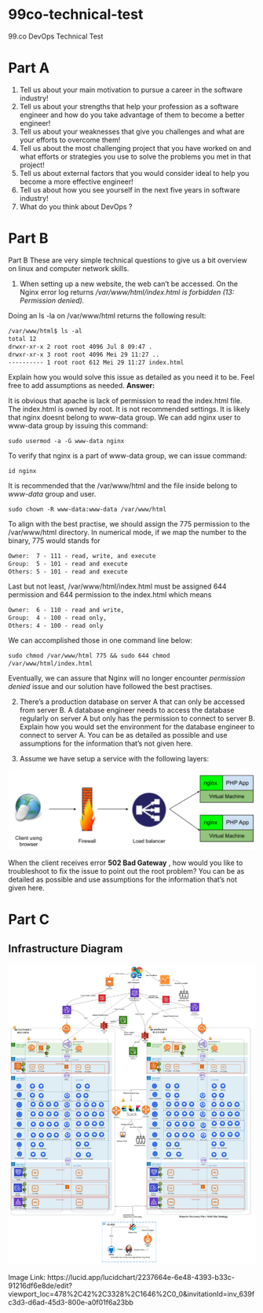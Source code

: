 # 99co-technical-test
99.co DevOps Technical Test

# Part A
1. Tell us about your main motivation to pursue a career in the software industry!
2. Tell us about your strengths that help your profession as a software engineer and how do
you take advantage of them to become a better engineer!
3. Tell us about your weaknesses that give you challenges and what are your efforts to
overcome them!
4. Tell us about the most challenging project that you have worked on and what efforts or
strategies you use to solve the problems you met in that project!
5. Tell us about external factors that you would consider ideal to help you become a more
effective engineer!
6. Tell us about how you see yourself in the next five years in software industry!
7. What do you think about DevOps ?

# Part B
Part B
These are very simple technical questions to give us a bit overview on linux and computer network
skills.
1. When setting up a new website, the web can’t be accessed. On the Nginx error log returns
*/var/www/html/index.html is forbidden (13: Permission denied).*

Doing an ls -la on /var/www/html returns the following result:
```console
/var/www/html$ ls -al
total 12
drwxr-xr-x 2 root root 4096 Jul 8 09:47 .
drwxr-xr-x 3 root root 4096 Mei 29 11:27 ..
---------- 1 root root 612 Mei 29 11:27 index.html
```
Explain how you would solve this issue as detailed as you need it to be. Feel free to add
assumptions as needed.
**Answer:**

It is obvious that apache is lack of permission to read the index.html file.
The index.html is owned by root. It is not recommended settings.
It is likely that nginx doesnt belong to www-data group.
We can add nginx user to www-data group by issuing this command:
```console
sudo usermod -a -G www-data nginx
```
To verify that nginx is a part of www-data group, we can issue command:
```console
id nginx
```
It is recommended that the /var/www/html and the file inside belong to *www-data* group and user.
```console
sudo chown -R www-data:www-data /var/www/html
```
To align with the best practise, we should assign the 775 permission to the /var/www/html directory.
In numerical mode, if we map the number to the binary, 775 would stands for
```
Owner:  7 - 111 - read, write, and execute
Group:  5 - 101 - read and execute
Others: 5 - 101 - read and execute
```
Last but not least, /var/www/html/index.html must be assigned 644 permission
and 644 permission to the index.html which means
```
Owner:  6 - 110 - read and write,
Group:  4 - 100 - read only,
Others: 4 - 100 - read only
```
We can accomplished those in one command line below:
```console
sudo chmod /var/www/html 775 && sudo 644 chmod /var/www/html/index.html
```
Eventually, we can assure that Nginx will no longer encounter *permission denied* issue and our solution have followed the best practises.

2. There’s a production database on server A that can only be accessed from server B. A
database engineer needs to access the database regularly on server A but only has the
permission to connect to server B. Explain how you would set the environment for the
database engineer to connect to server A. You can be as detailed as possible and use
assumptions for the information that’s not given here.

3. Assume we have setup a service with the following layers:
<p align="center">
  <img src="img/502-bad-gateway.png" alt="502 bad gateway">
</p>

When the client receives error **502 Bad Gateway** , how would you like to troubleshoot to fix
the issue to point out the root problem? You can be as detailed as possible and use
assumptions for the information that’s not given here.

# Part C
## Infrastructure Diagram
<p align="center">
  <img src="img/infrastructure-diagram.png" alt="Infrastructure Diagram Images">
</p>
Image Link: https://lucid.app/lucidchart/2237664e-6e48-4393-b33c-91216df6e8de/edit?viewport_loc=478%2C42%2C3328%2C1646%2C0_0&invitationId=inv_639fc3d3-d6ad-45d3-800e-a0f01f6a23bb